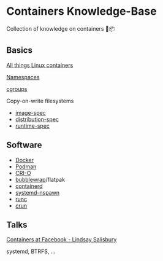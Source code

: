 # Containers Knowledge-Base
Collection of knowledge on containers 🐋📦

## Basics

[All things Linux containers](http://containerz.info/)

[Namespaces](https://en.wikipedia.org/wiki/Linux_namespaces)

[cgroups](https://en.wikipedia.org/wiki/Cgroups)

Copy-on-write filesystems

- [image-spec](https://github.com/opencontainers/image-spec)
- [distribution-spec](https://github.com/opencontainers/distribution-spec)
- [runtime-spec](https://github.com/opencontainers/runtime-spec)


## Software

* [Docker](https://github.com/docker/cli)
* [Podman](https://github.com/containers/podman)
* [CRI-O](https://github.com/cri-o/cri-o)
* [bubblewrap](https://github.com/containers/bubblewrap)/flatpak
* [containerd](https://github.com/containerd/containerd)
* [systemd-nspawn](https://www.freedesktop.org/software/systemd/man/systemd-nspawn.html)
* [runc](https://github.com/opencontainers/runc)
* [crun](https://github.com/containers/crun)

## Talks

[Containers at Facebook - Lindsay Salisbury](https://youtu.be/_Qc9jBk18w8)

systemd, BTRFS, ...
